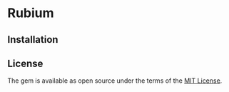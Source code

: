 # Rubium

## Installation

## License

The gem is available as open source under the terms of the [MIT License](https://opensource.org/licenses/MIT).
